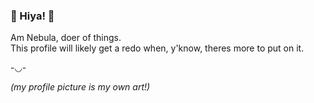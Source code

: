 ### 👾 Hiya! 👾
Am Nebula, doer of things.  
This profile will likely get a redo when, y'know, theres more to put on it.

-◡-

*(my profile picture is my own art!)*
